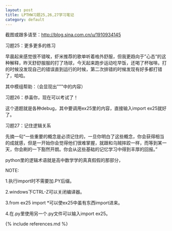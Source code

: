 ```yaml
---
layout: post
title: LPTHW习题25,26,27学习笔记
category: default
---
```

截图或跟多请至：http://blog.sina.com.cn/u/1910934145

习题25：更多更多的练习

早晨起来感觉很不错唉，虾米推荐的歌单听着格外舒服，但我更趋向于”心态“的这种解释，昨天舒舒服服的打了场球，今天起来跑步运动吃早饭，还喝了杯咖啡。打的时候没发现自己的错误直到运行的时候，第二次排错的时候发现有好多都打错了，哈哈。

其中模组帮助：（会显现出"""中的内容）

习题26：恭喜你，现在可以考试了！

这个道题就是各种debug，其中要调用ex25里的内容，直接输入import ex25就好了。


习题27：记住逻辑关系

先摘一句“一些重要的概念是必须记住的，一旦你明白了这些概念，你会获得相当的成就感，但是一开始你会觉得他们很难掌握，就跟和乌贼摔跤一样，而等到某一天，你会刷的一下豁然开朗。你会从这些基础的记忆学习中得到丰厚的回报。”

python里的逻辑术语就是高中数学学的真真假假的那部分，

NOTE:

1.执行import时不需要加.PY后缀。

2.windows下CTRL-Z可以关闭编译器。

3.from ex25 import *可以使ex25中虽有东西import进来。

4.在.py里使用另一个.py文件可以输入import ex25。



{% include references.md %}
